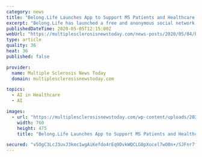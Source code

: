 ```yaml
---
category: news
title: "Belong.Life Launches App to Support MS Patients and Healthcare Professionals"
excerpt: "Belong.Life has launched a free and anonymous social network app to offer support for people with multiple sclerosis (MS), their caregivers, and healthcare professionals. The app is called BelongMS and is now available worldwide."
publishedDateTime: 2020-05-05T12:15:00Z
webUrl: "https://multiplesclerosisnewstoday.com/news-posts/2020/05/04/belonglife-launches-all-in-one-networking-and-navigation-app-to-support-multiple-sclerosis-patients-and-professionals/"
type: article
quality: 36
heat: 36
published: false

provider:
  name: Multiple Sclerosis News Today
  domain: multiplesclerosisnewstoday.com

topics:
  - AI in Healthcare
  - AI

images:
  - url: "https://multiplesclerosisnewstoday.com/wp-content/uploads/2020/02/shutterstock_570636568-760x475.jpg"
    width: 760
    height: 475
    title: "Belong.Life Launches App to Support MS Patients and Healthcare Professionals"

secured: "v5OgC3LcJ3uvJ3kmc1wgAiKefdo4rEq9DvkWQCLG0pXocel7wO0n+/SJFnr7fSbmISr8yXbAkNO/6bAi4ybRoWeRn//2BeDY9Jtjex6/KFQLEmipcp8KCdqGk4c6RF8iDkvvHLPcMN2JP35UUOh2n3qiFKTulhPjO31uGR2FHj7SEHxp/FYkGQ78gm2EOLmYaiD8cRvaRHY8b09qa3tTtWo++R8rn/+fRgmlEV2GRFnkE1SAeDtsDkEJtHMdYDPLOe2ngkl7iP5h7juyB3BHYdJFWY7u13z8XmiSEz6woTuVXinH8h58BWh962IsNFYP;mOgetG8Ojl0PD5gtnD5hXQ=="
---
```



